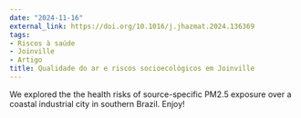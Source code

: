 ```yaml
---
date: "2024-11-16"
external_link: https://doi.org/10.1016/j.jhazmat.2024.136369
tags:
- Riscos à saúde
- Joinville
- Artigo
title: Qualidade do ar e riscos socioecológicos em Joinville
---
```


We explored the the health risks of source-specific PM2.5 exposure over a coastal industrial city
in southern Brazil. Enjoy!

<!--more-->


